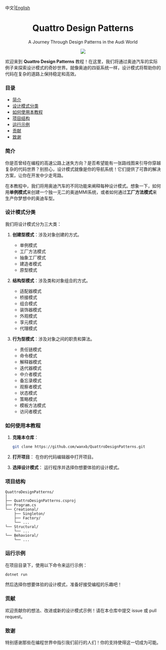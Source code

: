 ﻿中文|[English](./README-en.md) 

<div align="center"><a name="readme-top"></a>

<h1>Quattro Design Patterns</h1>

A Journey Through Design Patterns in the Audi World

![](https://raw.githubusercontent.com/andreasbm/readme/master/assets/lines/rainbow.png)

</div>

欢迎来到 **Quattro Design Patterns** 教程！在这里，我们将通过奥迪汽车的实际例子来探索设计模式的奇妙世界。就像奥迪的四驱系统一样，设计模式将帮助你的代码在复杂的道路上保持稳定和高效。

### 目录

- [简介](#简介)
- [设计模式分类](#设计模式分类)
- [如何使用本教程](#如何使用本教程)
- [项目结构](#项目结构)
- [运行示例](#运行示例)
- [贡献](#贡献)
- [致谢](#致谢)

### 简介

你是否曾经在编程的高速公路上迷失方向？是否希望能有一张路线图来引导你穿越复杂的代码世界？别担心，设计模式就像是你的导航系统！它们提供了可靠的解决方案，让你在开发中少走弯路。

在本教程中，我们将用奥迪汽车的不同功能来阐释每种设计模式。想象一下，如何用**单例模式**来创建一个独一无二的奥迪MMI系统，或者如何通过**工厂方法模式**来生产你梦想中的奥迪车型。

### 设计模式分类

我们将设计模式分为三大类：

1. **创建型模式**：涉及对象创建的方式。
   - 单例模式
   - 工厂方法模式
   - 抽象工厂模式
   - 建造者模式
   - 原型模式

2. **结构型模式**：涉及类和对象组合的方式。
   - 适配器模式
   - 桥接模式
   - 组合模式
   - 装饰器模式
   - 外观模式
   - 享元模式
   - 代理模式

3. **行为型模式**：涉及对象之间的职责和算法。
   - 责任链模式
   - 命令模式
   - 解释器模式
   - 迭代器模式
   - 中介者模式
   - 备忘录模式
   - 观察者模式
   - 状态模式
   - 策略模式
   - 模板方法模式
   - 访问者模式

### 如何使用本教程

1. **克隆本仓库**： 
   ```bash
   git clone https://github.com/wanxb/QuattroDesignPatterns.git
   ```

2. **打开项目**：
   在你的代码编辑器中打开项目。

3. **选择设计模式**：
   运行程序并选择你想要体验的设计模式。

### 项目结构

```
QuattroDesignPatterns/
│
├── QuattroDesignPatterns.csproj
├── Program.cs
└── Creational/
    ├── Singleton/
    ├── Factory/
    └── ...
└── Structural/
    └── ...
└── Behavioral/
    └── ...
```

### 运行示例

在项目目录下，使用以下命令来运行示例：

```bash
dotnet run
```

然后选择你想要体验的设计模式，准备好接受编程的乐趣吧！

### 贡献

欢迎贡献你的想法、改进或新的设计模式示例！请在本仓库中提交 issue 或 pull request。

### 致谢

特别感谢那些在编程世界中指引我们前行的人们！你的支持使得这一切成为可能。